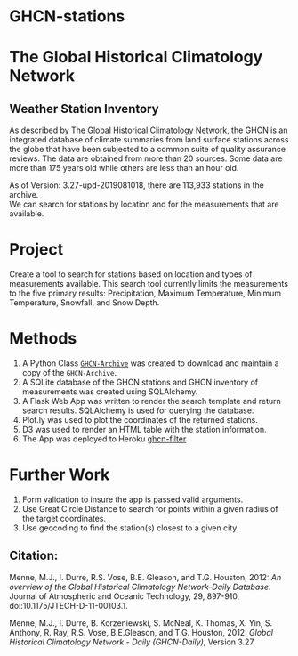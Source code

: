 # GHCN-stations

# The Global Historical Climatology Network
## Weather Station Inventory

As described by [The Global Historical Climatology Network](https://www.ncdc.noaa.gov/data-access/land-based-station-data/land-based-datasets/global-historical-climatology-network-ghcn), the GHCN is an integrated database of climate summaries 
from land surface stations across the 
globe that have been subjected to a common suite of quality assurance reviews. 
The data are obtained from more than 20 sources. Some data are more than 175 years old while 
others are less than an hour old.

As of Version: 3.27-upd-2019081018, there are 113,933 stations in the archive.  
We can search for stations by location and for the measurements that
are available. 

# Project
Create a tool to search for stations based on location and types of measurements available. This search tool currently 
limits the measurements to the five primary results: Precipitation, Maximum Temperature, Minimum Temperature, Snowfall, and Snow Depth.

# Methods
1.  A Python Class [`GHCN-Archive`](https://github.com/douglasdrake/GHCN-Archive) was created to download and maintain a copy of the `GHCN-Archive`.
2.  A SQLite database of the GHCN stations and GHCN inventory of measurements was created using SQLAlchemy. 
3.  A Flask Web App was written to render the search template and return search results.  SQLAlchemy is 
used for querying the database.
4.  Plot.ly was used to plot the coordinates of the returned stations.
5.  D3 was used to render an HTML table with the station information.
6.  The App was deployed to Heroku [ghcn-filter](https://ghcn-filter.herokuapp.com/)

# Further Work
1.  Form validation to insure the app is passed valid arguments.
2.  Use Great Circle Distance to search for points within a given radius of the target coordinates.
3.  Use geocoding to find the station(s) closest to a given city.

## Citation:
Menne, M.J., I. Durre, R.S. Vose, B.E. Gleason, and T.G. Houston, 2012:  *An overview 
of the Global Historical Climatology Network-Daily Database*.  Journal of Atmospheric 
and Oceanic Technology, 29, 897-910, doi:10.1175/JTECH-D-11-00103.1.

Menne, M.J., I. Durre, B. Korzeniewski, S. McNeal, K. Thomas, X. Yin, S. Anthony, R. Ray, 
R.S. Vose, B.E.Gleason, and T.G. Houston, 2012: *Global Historical Climatology Network - 
Daily (GHCN-Daily)*, Version 3.27.

